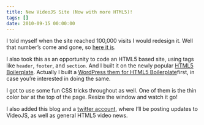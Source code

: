 ```yaml
---
title: New VideoJS Site (Now with more HTML5)!
tags: []
date: 2010-09-15 00:00:00
---
```


I told myself when the site reached 100,000 visits I would redesign it. Well that number&rsquo;s come and gone, so [here it is](http://videojs.com).

I also took this as an opportunity to code an HTML5 based site, using tags like `header`, `footer`, and `section`. And I built it on the newly popular [HTML5 Boilerplate](http://html5boilerplate.com/). Actually I built a [WordPress them for HTML5 Boilerplate](http://github.com/zencoder/html5-boilerplate-for-wordpress)first, in case you&rsquo;re interested in doing the same.

I got to use some fun CSS tricks throughout as well. One of them is the thin color bar at the top of the page. Resize the window and watch it go!

I also added this blog and a [twitter account](http://twitter.com/videojs), where I&rsquo;ll be posting updates to VideoJS, as well as general HTML5 video news.
